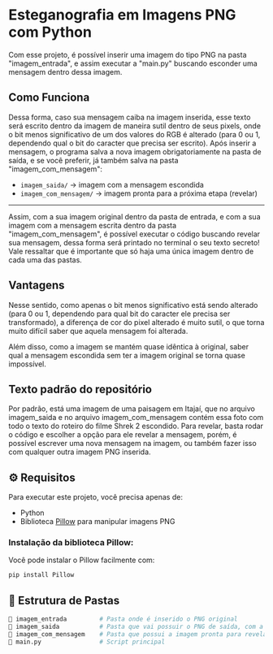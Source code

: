 # Esteganografia em Imagens PNG com Python

Com esse projeto, é possível inserir uma imagem do tipo PNG na pasta "imagem_entrada", e assim executar a "main.py" buscando esconder uma mensagem dentro dessa imagem.

## Como Funciona
Dessa forma, caso sua mensagem caiba na imagem inserida, esse texto será escrito dentro da imagem de maneira sutil dentro de seus pixels, onde o bit menos significativo de um dos valores do RGB é alterado (para 0 ou 1, dependendo qual o bit do caracter que precisa ser escrito). 
Após inserir a mensagem, o programa salva a nova imagem obrigatoriamente na pasta de saída, e se você preferir, já também salva na pasta "imagem_com_mensagem":

- `imagem_saida/` → imagem com a mensagem escondida
- `imagem_com_mensagem/` → imagem pronta para a próxima etapa (revelar)

---
Assim, com a sua imagem original dentro da pasta de entrada, e com a sua imagem com a mensagem escrita dentro da pasta "imagem_com_mensagem", é possível executar o código buscando revelar sua mensagem, dessa forma será printado no terminal o seu texto secreto! Vale ressaltar que é importante que só haja uma única imagem dentro de cada uma das pastas.

## Vantagens
Nesse sentido, como apenas o bit menos significativo está sendo alterado (para 0 ou 1, dependendo para qual bit do caracter ele precisa ser transformado), a diferença de cor do pixel alterado é muito sutil, o que torna muito difícil saber que aquela mensagem foi alterada.

Além disso, como a imagem se mantém quase idêntica à original, saber qual a mensagem escondida sem ter a imagem original se torna quase impossível.

## Texto padrão do repositório
Por padrão, está uma imagem de uma paisagem em Itajaí, que no arquivo imagem_saida e no arquivo imagem_com_mensagem contém essa foto com todo o texto do roteiro do filme Shrek 2 escondido. Para revelar, basta rodar o código e escolher a opção para ele revelar a mensagem, porém, é possível escrever uma nova mensagem na imagem, ou também fazer isso com qualquer outra imagem PNG inserida.

## ⚙️ Requisitos

Para executar este projeto, você precisa apenas de:

- Python
- Biblioteca [Pillow](https://python-pillow.org/) para manipular imagens PNG

### Instalação da biblioteca Pillow:

Você pode instalar o Pillow facilmente com:

```bash
pip install Pillow
```


## 📁 Estrutura de Pastas

```bash
📂 imagem_entrada         # Pasta onde é inserido o PNG original
📂 imagem_saida           # Pasta que vai possuir o PNG de saída, com a mensagem escondida
📂 imagem_com_mensagem    # Pasta que possui a imagem pronta para revelar o conteúdo oculto, comparando com a imagem de entrada
📄 main.py                # Script principal
